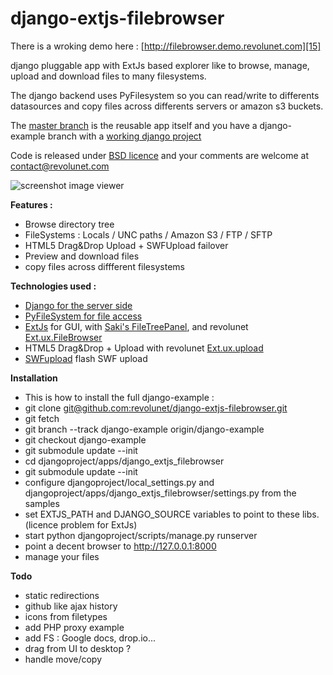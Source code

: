 django-extjs-filebrowser
========================

There is a wroking demo here : [http://filebrowser.demo.revolunet.com][15]

django pluggable app with ExtJs based explorer like to browse, manage, upload and download files to many filesystems.

The django backend uses PyFilesystem so you can read/write to differents datasources and copy files across differents servers or amazon s3 buckets.

The  [master branch][12] is the reusable app itself and you have a django-example branch with a [working django project][13]

Code is released under [BSD licence][14] and your comments are welcome at [contact@revolunet.com][8]
 
![screenshot image viewer][9]

**Features :**

 * Browse directory tree
 * FileSystems : Locals / UNC paths / Amazon S3 / FTP / SFTP
 * HTML5 Drag&Drop Upload + SWFUpload failover
 * Preview and download files
 * copy files across diffferent filesystems
 
 
**Technologies used :**

 * [Django for the server side][1]
 * [PyFileSystem for file access][2]
 * [ExtJs][3] for GUI, with [Saki's FileTreePanel][4], and revolunet [Ext.ux.FileBrowser][5]
 * HTML5 Drag&Drop + Upload with revolunet [Ext.ux.upload][6]
 * [SWFupload][7] flash SWF upload
 
 
**Installation**

 * This is how to install the full django-example :
 * git clone [git@github.com:revolunet/django-extjs-filebrowser.git][11]
 * git fetch
 * git branch --track django-example origin/django-example
 * git checkout django-example
 * git submodule update --init
 * cd djangoproject/apps/django_extjs_filebrowser
 * git submodule update --init
 * configure djangoproject/local_settings.py and djangoproject/apps/django_extjs_filebrowser/settings.py from the samples
 * set EXTJS_PATH and DJANGO_SOURCE variables to point to these libs. (licence problem for ExtJs)
 * start python djangoproject/scripts/manage.py runserver
 * point a decent browser to http://127.0.0.1:8000
 * manage your files
 
**Todo**

 * static redirections
 * github like ajax history
 * icons from filetypes
 * add PHP proxy example
 * add FS : Google docs, drop.io...
 * drag from UI to desktop ?
 * handle move/copy


  [1]: http://www.djangoproject.com
  [2]: http://code.google.com/p/pyfilesystem/
  [3]: http://www.sencha.com
  [4]: http://filetree.extjs.eu/
  [5]: https://github.com/revolunet/Ext.ux.filebrowser
  [6]: https://github.com/revolunet/Ext.ux.upload
  [7]: http://www.swfupload.org
  [8]: mailto:contact@revolunet.com
  [9]: https://github.com/revolunet/django-extjs-filebrowser/raw/django-example/example.jpg
  [10]: https://github.com/revolunet/django-extjs-filebrowser/tree/master/djangoproject/apps/django_extjs_filebrowser
  [11]: git@github.com:revolunet/django-extjs-filebrowser.git
  [12]: https://github.com/revolunet/django-extjs-filebrowser/tree/master
  [13]: https://github.com/revolunet/django-extjs-filebrowser/tree/django-example
  [14]: https://github.com/revolunet/django-extjs-filebrowser/tree/master/licence.txt
  [15]: http://filebrowser.demo.revolunet.com